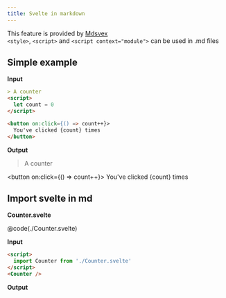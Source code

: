 ```yaml
---
title: Svelte in markdown
---
```


This feature is provided by [Mdsvex](https://mdsvex.com/)  
`<style>`, `<script>` and `<script context="module">` can be used in .md files


## Simple example

**Input**

````md
> A counter
<script>
  let count = 0
</script>

<button on:click={() => count++}>
  You've clicked {count} times
</button>
````

**Output**

> A counter

<script>
  import Counter from './Counter.svelte'
  let count = 0
</script>

<button on:click={() => count++}>
  You've clicked {count} times
</button>

## Import svelte in md

**Counter.svelte**

@code(./Counter.svelte)

**Input**

```md
<script>
  import Counter from './Counter.svelte'
</script>
<Counter />
```

**Output**

<Counter />


